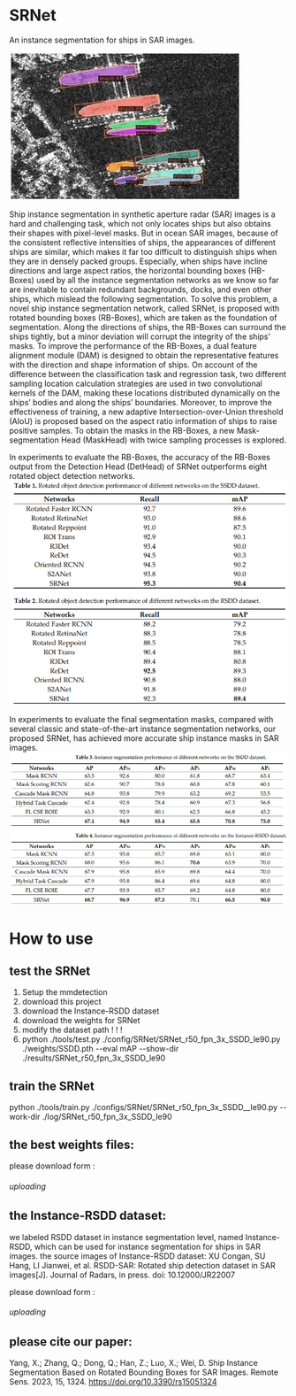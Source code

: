 # SRNet

An instance segmentation for ships in SAR images.


![avater](./src/SRNet%20example.jpg)


Ship instance segmentation in synthetic aperture radar (SAR) images is a hard and challenging task, which not only locates ships but also obtains their shapes with pixel-level masks. But in ocean SAR images, because of the consistent reflective intensities of ships, the appearances of different ships are similar, which makes it far too difficult to distinguish ships when they are in densely packed groups. Especially, when ships have incline directions and large aspect ratios, the horizontal bounding boxes (HB-Boxes) used by all the instance segmentation networks as we know so far are inevitable to contain redundant backgrounds, docks, and even other ships, which mislead the following segmentation. To solve this problem, a novel ship instance segmentation network, called SRNet, is proposed with rotated bounding boxes (RB-Boxes), which are taken as the foundation of segmentation. Along the directions of ships, the RB-Boxes can surround the ships tightly, but a minor deviation will corrupt the integrity of the ships’ masks. To improve the performance of the RB-Boxes, a dual feature alignment module (DAM) is designed to obtain the representative features with the direction and shape information of ships. On account of the difference between the classification task and regression task, two different sampling location calculation strategies are used in two convolutional kernels of the DAM, making these locations distributed dynamically on the ships’ bodies and along the ships’ boundaries. Moreover, to improve the effectiveness of training, a new adaptive Intersection-over-Union threshold (AIoU) is proposed based on the aspect ratio information of ships to raise positive samples. To obtain the masks in the RB-Boxes, a new Mask-segmentation Head (MaskHead) with twice sampling processes is explored. 

In experiments to evaluate the RB-Boxes, the accuracy of the RB-Boxes output from the Detection Head (DetHead) of SRNet outperforms eight rotated object detection networks. 
![avater](./src/table1-2.png)


In experiments to evaluate the final segmentation masks, compared with several classic and state-of-the-art instance segmentation networks, our proposed SRNet, has achieved more accurate ship instance masks in SAR images. 
![avater](./src/table3-4.png)


# How to use

## test the SRNet
1. Setup the mmdetection
2. download this project
3. download the Instance-RSDD dataset
4. download the weights for SRNet
5. modify the dataset path ! ! !
6. python ./tools/test.py ./config/SRNet/SRNet_r50_fpn_3x_SSDD_le90.py ./weights/SSDD.pth --eval mAP --show-dir ./results/SRNet_r50_fpn_3x_SSDD_le90


## train the SRNet
python ./tools/train.py ./configs/SRNet/SRNet_r50_fpn_3x_SSDD__le90.py --work-dir ./log/SRNet_r50_fpn_3x_SSDD_le90


## the best weights files:
please download form : 
###### uploading


## the Instance-RSDD dataset:
we labeled RSDD dataset in instance segmentation level, named Instance-RSDD, which can be used for instance segmentation for ships in SAR images.
the source images of Instance-RSDD dataset:
XU Congan, SU Hang, LI Jianwei, et al. RSDD-SAR: Rotated ship detection dataset in SAR images[J]. Journal of Radars,  in press. doi:  10.12000/JR22007


please download form : 
###### uploading


## please cite our paper:
Yang, X.; Zhang, Q.; Dong, Q.; Han, Z.; Luo, X.; Wei, D. Ship Instance Segmentation Based on Rotated Bounding Boxes for SAR Images. Remote Sens. 2023, 15, 1324. https://doi.org/10.3390/rs15051324
